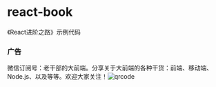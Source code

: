 # react-book
《React进阶之路》示例代码


### 广告

微信订阅号：老干部的大前端。分享关于大前端的各种干货：前端、移动端、Node.js、以及等等。欢迎大家关注！![qrcode](/Users/xu/app/github/react-book/qrcode.jpg)

